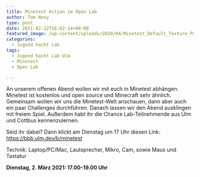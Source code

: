 ```yaml
---
title: Minetest Action im Open Lab
author: Tom Novy
type: post
date: 2021-02-22T16:02:14+00:00
featured_image: /wp-content/uploads/2020/04/Minetest_Default_Texture_Pack.png
categories:
  - Jugend hackt Lab
tags:
  - Jugend hackt Lab Ulm
  - Minetest
  - Open Lab

---
```

An unserem offenen Abend wollen wir mit euch in Minetest abhängen. Minetest ist kostenlos und open source und Minecraft sehr ähnlich. Gemeinsam wollen wir uns die Minetest-Welt anschauen, dann aber auch ein paar Challenges durchführen. Danach lassen wir den Abend ausklingen mit freiem Spiel. Außerdem habt ihr die Chance Lab-Teilnehmende aus Ulm und Cottbus kennenzulernen.

Seid ihr dabei? Dann klickt am Dienstag um 17 Uhr diesen Link: <https://bbb.ulm.dev/b/minetest>

Technik: Laptop/PC/Mac, Lautsprecher, Mikro, Cam, sowie Maus und Tastatur

**Dienstag, 2. März 2021: 17.00-19.00 Uhr**